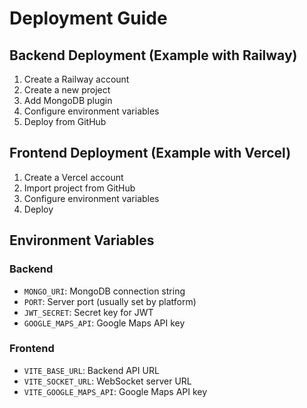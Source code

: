 # Deployment Guide

## Backend Deployment (Example with Railway)

1. Create a Railway account
2. Create a new project
3. Add MongoDB plugin
4. Configure environment variables
5. Deploy from GitHub

## Frontend Deployment (Example with Vercel)

1. Create a Vercel account
2. Import project from GitHub
3. Configure environment variables
4. Deploy

## Environment Variables

### Backend
- `MONGO_URI`: MongoDB connection string
- `PORT`: Server port (usually set by platform)
- `JWT_SECRET`: Secret key for JWT
- `GOOGLE_MAPS_API`: Google Maps API key

### Frontend
- `VITE_BASE_URL`: Backend API URL
- `VITE_SOCKET_URL`: WebSocket server URL
- `VITE_GOOGLE_MAPS_API`: Google Maps API key 